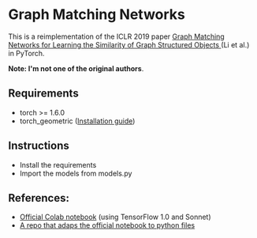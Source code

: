 # Graph Matching Networks

This is a reimplementation of the ICLR 2019 paper [Graph Matching Networks for Learning the Similarity of Graph Structured Objects
](https://arxiv.org/abs/1904.12787?source=techstories.org) (Li et al.) in PyTorch.

**Note: I'm not one of the original authors**.

## Requirements
- torch >= 1.6.0
- torch_geometric ([Installation guide](https://pytorch-geometric.readthedocs.io/en/latest/notes/installation.html))

## Instructions
- Install the requirements
- Import the models from models.py

## References:
- [Official Colab notebook](https://github.com/deepmind/deepmind-research/tree/master/graph_matching_networks) (using TensorFlow 1.0 and Sonnet)
- [A repo that adaps the official notebook to python files](https://github.com/chang2000/tfGMN)

